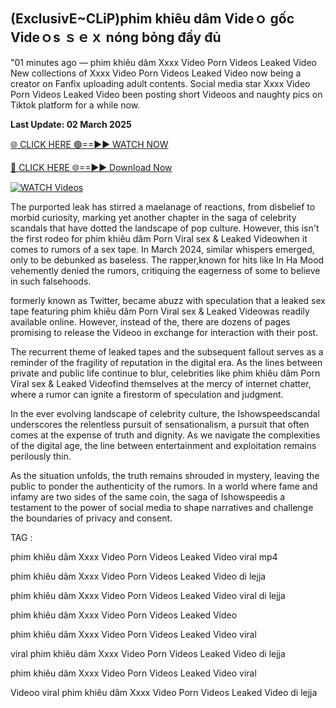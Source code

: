 ## (ExclusivE~CLiP)phim khiêu dâm Videｏ gốc Videｏs ｓｅｘ nóng bỏng đầy đủ


"01 minutes ago —  phim khiêu dâm Xxxx Video Porn Videos Leaked Video New collections of   Xxxx Video Porn Videos Leaked Video now being a creator on Fanfix uploading adult contents. Social media star   Xxxx Video Porn Videos Leaked Video been posting short Videoos and naughty pics on Tiktok platform for a while now. 

**Last Update: 02 March 2025**

[🌐 CLICK HERE 🟢==►► WATCH NOW](https://ultra-bulletin.blogspot.com/p/ultra-bulletin-25.html)

[🔴 CLICK HERE 🌐==►► Download Now](https://ultra-bulletin.blogspot.com/p/ultra-bulletin-25.html)

[![WATCH Videos](https://i.imgur.com/dJHk4Zq.gif)](https://ultra-bulletin.blogspot.com/p/ultra-bulletin-25.html)

The purported leak has stirred a maelanage of reactions, from disbelief to morbid curiosity, marking yet another chapter in the saga of celebrity scandals that have dotted the landscape of pop culture. However, this isn't the first rodeo for  phim khiêu dâm Porn Viral sex &  Leaked Videowhen it comes to rumors of a sex tape. In March 2024, similar whispers emerged, only to be debunked as baseless. The rapper,known  for hits like In Ha Mood vehemently denied the rumors, critiquing the eagerness of some to believe in such falsehoods.

formerly known as Twitter, became abuzz with speculation that a leaked sex tape featuring  phim khiêu dâm Porn Viral sex &  Leaked Videowas readily available online. However, instead of the, there are dozens of pages promising to release the Videoo in exchange for interaction with their post.

The recurrent theme of leaked tapes and the subsequent fallout serves as a reminder of the fragility of reputation in the digital era. As the lines between private and public life continue to blur, celebrities like  phim khiêu dâm Porn Viral sex &  Leaked Videofind themselves at the mercy of internet chatter, where a rumor can ignite a firestorm of speculation and judgment.

In the ever evolving landscape of celebrity culture, the Ishowspeedscandal underscores the relentless pursuit of sensationalism, a pursuit that often comes at the expense of truth and dignity. As we navigate the complexities of the digital age, the line between entertainment and exploitation remains perilously thin.

As the situation unfolds, the truth remains shrouded in mystery, leaving the public to ponder the authenticity of the rumors. In a world where fame and infamy are two sides of the same coin, the saga of Ishowspeedis a testament to the power of social media to shape narratives and challenge the boundaries of privacy and consent.


TAG :

phim khiêu dâm Xxxx Video Porn Videos Leaked Video viral mp4

phim khiêu dâm Xxxx Video Porn Videos Leaked Video di lejja

phim khiêu dâm Xxxx Video Porn Videos Leaked Video viral di lejja

phim khiêu dâm Xxxx Video Porn Videos Leaked Video

phim khiêu dâm Xxxx Video Porn Videos Leaked Video viral

viral phim khiêu dâm Xxxx Video Porn Videos Leaked Video di lejja

phim khiêu dâm Xxxx Video Porn Videos Leaked Video viral

Videoo viral phim khiêu dâm Xxxx Video Porn Videos Leaked Video di lejja
